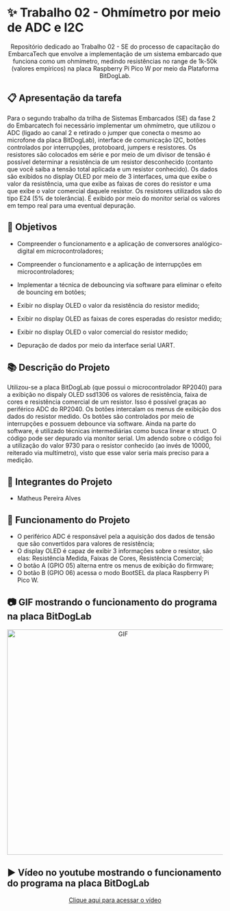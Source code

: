 # ✨ Trabalho 02 - Ohmímetro por meio de ADC e I2C

<p align="center"> Repositório dedicado ao Trabalho 02 - SE do processo de capacitação do EmbarcaTech que envolve a implementação de um sistema embarcado que funciona como um ohmímetro, medindo resistências no range de 1k-50k (valores empíricos) na placa Raspberry Pi Pico W por meio da Plataforma BitDogLab.</p>

## :clipboard: Apresentação da tarefa

Para o segundo trabalho da trilha de Sistemas Embarcados (SE) da fase 2 do Embarcatech foi necessário implementar um ohmímetro, que utilizou o ADC (ligado ao canal 2 e retirado o jumper que conecta o mesmo ao microfone da placa BitDogLab), interface de comunicação I2C, botões controlados por interrupções, protoboard, jumpers e resistores. Os resistores são colocados em série e por meio de um divisor de tensão é possível determinar a resistência de um resistor desconhecido (contanto que você saiba a tensão total aplicada e um resistor conhecido). Os dados são exibidos no display OLED por meio de 3 interfaces, uma que exibe o valor da resistência, uma que exibe as faixas de cores do resistor e uma que exibe o valor comercial daquele resistor. Os resistores utilizados são do tipo E24 (5% de tolerância). É exibido por meio do monitor serial os valores em tempo real para uma eventual depuração.

## :dart: Objetivos

- Compreender o funcionamento e a aplicação de conversores analógico-digital em microcontroladores;

- Compreender o funcionamento e a aplicação de interrupções em microcontroladores;

- Implementar a técnica de debouncing via software para eliminar o efeito de bouncing em botões;

- Exibir no display OLED o valor da resistência do resistor medido;

- Exibir no display OLED as faixas de cores esperadas do resistor medido;

- Exibir no display OLED o valor comercial do resistor medido;

- Depuração de dados por meio da interface serial UART.

## :books: Descrição do Projeto

Utilizou-se a placa BitDogLab (que possui o microcontrolador RP2040) para a exibição no dispaly OLED ssd1306 os valores de resistência, faixa de cores e resistência comercial de um resistor. Isso é possível graças ao periférico ADC do RP2040. Os botões intercalam os menus de exibição dos dados do resistor medido. Os botões são controlados por meio de interrupções e possuem debounce via software. Ainda na parte do software, é utilizado técnicas intermediárias como busca linear e struct. O código pode ser depurado via monitor serial. Um adendo sobre o código foi a utilização do valor 9730 para o resistor conhecido (ao invés de 10000, reiterado via multímetro), visto que esse valor seria mais preciso para a medição.

## :walking: Integrantes do Projeto

- Matheus Pereira Alves

## :bookmark_tabs: Funcionamento do Projeto

- O periférico ADC é responsável pela a aquisição dos dados de tensão que são convertidos para valores de resistência;
- O display OLED é capaz de exibir 3 informações sobre o resistor, são elas: Resistência Medida, Faixas de Cores, Resistência Comercial;
- O botão A (GPIO 05) alterna entre os menus de exibição do firmware;
- O botão B (GPIO 06) acessa o modo BootSEL da placa Raspberry Pi Pico W.

## :camera: GIF mostrando o funcionamento do programa na placa BitDogLab
<p align="center">
  <img src="images/trabalho02.gif" alt="GIF" width="526px" />
</p>

## :arrow_forward: Vídeo no youtube mostrando o funcionamento do programa na placa BitDogLab

<p align="center">
    <a href="https://www.youtube.com/watch?v=vHf4V13AaD8">Clique aqui para acessar o vídeo</a>
</p>
